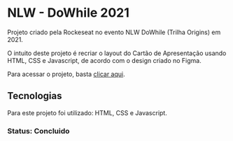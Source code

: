 # NLW - DoWhile 2021

Projeto criado pela Rockeseat no evento NLW DoWhile (Trilha Origins) em 2021.

O intuito deste projeto é recriar o layout do Cartão de Apresentação usando HTML, CSS e Javascript, de acordo com o design criado no Figma.

Para acessar o projeto, basta [clicar aqui](https://danieldpalma.github.io/doWhile-2021/).


## Tecnologias
Para este projeto foi utilizado: HTML, CSS e Javascript.

### Status: Concluido
